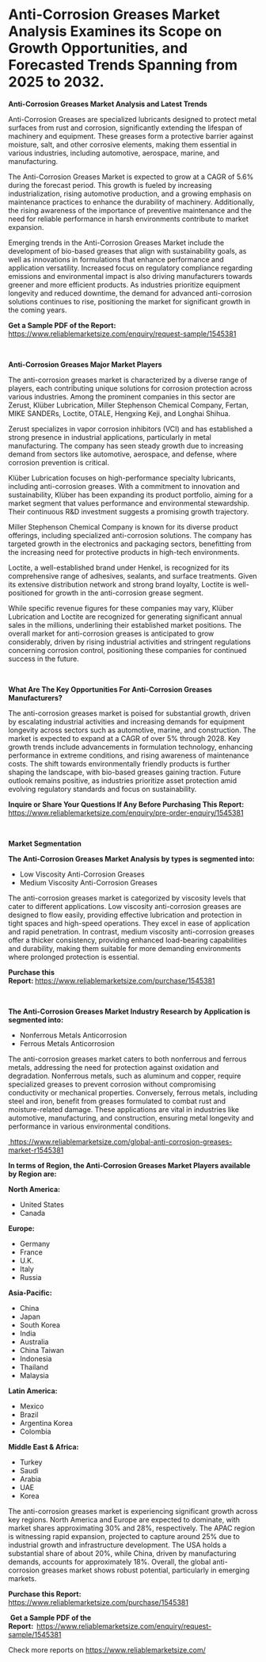 <p><h1>Anti-Corrosion Greases Market Analysis Examines its Scope on Growth Opportunities, and Forecasted Trends Spanning from 2025 to 2032.</h1></p><p><strong>Anti-Corrosion Greases Market Analysis and Latest Trends</strong></p>
<p><p>Anti-Corrosion Greases are specialized lubricants designed to protect metal surfaces from rust and corrosion, significantly extending the lifespan of machinery and equipment. These greases form a protective barrier against moisture, salt, and other corrosive elements, making them essential in various industries, including automotive, aerospace, marine, and manufacturing.</p><p>The Anti-Corrosion Greases Market is expected to grow at a CAGR of 5.6% during the forecast period. This growth is fueled by increasing industrialization, rising automotive production, and a growing emphasis on maintenance practices to enhance the durability of machinery. Additionally, the rising awareness of the importance of preventive maintenance and the need for reliable performance in harsh environments contribute to market expansion.</p><p>Emerging trends in the Anti-Corrosion Greases Market include the development of bio-based greases that align with sustainability goals, as well as innovations in formulations that enhance performance and application versatility. Increased focus on regulatory compliance regarding emissions and environmental impact is also driving manufacturers towards greener and more efficient products. As industries prioritize equipment longevity and reduced downtime, the demand for advanced anti-corrosion solutions continues to rise, positioning the market for significant growth in the coming years.</p></p>
<p><strong>Get a Sample PDF of the Report:&nbsp;</strong> <a href="https://www.reliablemarketsize.com/enquiry/request-sample/1545381?utm_campaign=1886&utm_medium=2&utm_source=Github&utm_content=ia&utm_term=02022025&utm_id=anti-corrosion-greases">https://www.reliablemarketsize.com/enquiry/request-sample/1545381</a></p>
<p>&nbsp;</p>
<p><strong>Anti-Corrosion Greases Major Market Players</strong></p>
<p><p>The anti-corrosion greases market is characterized by a diverse range of players, each contributing unique solutions for corrosion protection across various industries. Among the prominent companies in this sector are Zerust, Klüber Lubrication, Miller Stephenson Chemical Company, Fertan, MIKE SANDERs, Loctite, OTALE, Hengxing Keji, and Longhai Shihua.</p><p>Zerust specializes in vapor corrosion inhibitors (VCI) and has established a strong presence in industrial applications, particularly in metal manufacturing. The company has seen steady growth due to increasing demand from sectors like automotive, aerospace, and defense, where corrosion prevention is critical. </p><p>Klüber Lubrication focuses on high-performance specialty lubricants, including anti-corrosion greases. With a commitment to innovation and sustainability, Klüber has been expanding its product portfolio, aiming for a market segment that values performance and environmental stewardship. Their continuous R&D investment suggests a promising growth trajectory.</p><p>Miller Stephenson Chemical Company is known for its diverse product offerings, including specialized anti-corrosion solutions. The company has targeted growth in the electronics and packaging sectors, benefitting from the increasing need for protective products in high-tech environments.</p><p>Loctite, a well-established brand under Henkel, is recognized for its comprehensive range of adhesives, sealants, and surface treatments. Given its extensive distribution network and strong brand loyalty, Loctite is well-positioned for growth in the anti-corrosion grease segment.</p><p>While specific revenue figures for these companies may vary, Klüber Lubrication and Loctite are recognized for generating significant annual sales in the millions, underlining their established market positions. The overall market for anti-corrosion greases is anticipated to grow considerably, driven by rising industrial activities and stringent regulations concerning corrosion control, positioning these companies for continued success in the future.</p></p>
<p>&nbsp;</p>
<p><strong>What Are The Key Opportunities For Anti-Corrosion Greases Manufacturers?</strong></p>
<p><p>The anti-corrosion greases market is poised for substantial growth, driven by escalating industrial activities and increasing demands for equipment longevity across sectors such as automotive, marine, and construction. The market is expected to expand at a CAGR of over 5% through 2028. Key growth trends include advancements in formulation technology, enhancing performance in extreme conditions, and rising awareness of maintenance costs. The shift towards environmentally friendly products is further shaping the landscape, with bio-based greases gaining traction. Future outlook remains positive, as industries prioritize asset protection amid evolving regulatory standards and focus on sustainability.</p></p>
<p><strong>Inquire or Share Your Questions If Any Before Purchasing This Report:</strong> <a href="https://www.reliablemarketsize.com/enquiry/pre-order-enquiry/1545381?utm_campaign=1886&utm_medium=2&utm_source=Github&utm_content=ia&utm_term=02022025&utm_id=anti-corrosion-greases">https://www.reliablemarketsize.com/enquiry/pre-order-enquiry/1545381</a></p>
<p>&nbsp;</p>
<p><strong>Market Segmentation</strong></p>
<p><strong>The Anti-Corrosion Greases Market Analysis by types is segmented into:</strong></p>
<p><ul><li>Low Viscosity Anti-Corrosion Greases</li><li>Medium Viscosity Anti-Corrosion Greases</li></ul></p>
<p><p>The anti-corrosion greases market is categorized by viscosity levels that cater to different applications. Low viscosity anti-corrosion greases are designed to flow easily, providing effective lubrication and protection in tight spaces and high-speed operations. They excel in ease of application and rapid penetration. In contrast, medium viscosity anti-corrosion greases offer a thicker consistency, providing enhanced load-bearing capabilities and durability, making them suitable for more demanding environments where prolonged protection is essential.</p></p>
<p><strong>Purchase this Report:&nbsp;</strong><a href="https://www.reliablemarketsize.com/purchase/1545381?utm_campaign=1886&utm_medium=2&utm_source=Github&utm_content=ia&utm_term=02022025&utm_id=anti-corrosion-greases">https://www.reliablemarketsize.com/purchase/1545381</a></p>
<p>&nbsp;</p>
<p><strong>The Anti-Corrosion Greases Market Industry Research by Application is segmented into:</strong></p>
<p><ul><li>Nonferrous Metals Anticorrosion</li><li>Ferrous Metals Anticorrosion</li></ul></p>
<p><p>The anti-corrosion greases market caters to both nonferrous and ferrous metals, addressing the need for protection against oxidation and degradation. Nonferrous metals, such as aluminum and copper, require specialized greases to prevent corrosion without compromising conductivity or mechanical properties. Conversely, ferrous metals, including steel and iron, benefit from greases formulated to combat rust and moisture-related damage. These applications are vital in industries like automotive, manufacturing, and construction, ensuring metal longevity and performance in various environmental conditions.</p></p>
<p><a href="https://www.reliablemarketsize.com/global-anti-corrosion-greases-market-r1545381?utm_campaign=1886&utm_medium=2&utm_source=Github&utm_content=ia&utm_term=02022025&utm_id=anti-corrosion-greases">&nbsp;https://www.reliablemarketsize.com/global-anti-corrosion-greases-market-r1545381</a></p>
<p><strong>In terms of Region, the Anti-Corrosion Greases Market Players available by Region are:</strong></p>
<p>
    <p> <strong> North America: </strong>
        <ul>
            <li>United States</li>
            <li>Canada</li>
        </ul>
        </p> 
    <p> <strong> Europe: </strong>
        <ul>
            <li>Germany</li>
            <li>France</li>
            <li>U.K.</li>
            <li>Italy</li>
            <li>Russia</li>
        </ul>
        </p> 
    <p> <strong> Asia-Pacific: </strong>
        <ul>
            <li>China</li>
            <li>Japan</li>
            <li>South Korea</li>
            <li>India</li>
            <li>Australia</li>
            <li>China Taiwan</li>
            <li>Indonesia</li>
            <li>Thailand</li>
            <li>Malaysia</li>
        </ul>
        </p> 
    <p> <strong> Latin America: </strong>
        <ul>
            <li>Mexico</li>
            <li>Brazil</li>
            <li>Argentina Korea</li>
            <li>Colombia</li>
        </ul>
        </p> 
    <p> <strong> Middle East & Africa: </strong>
        <ul>
            <li>Turkey</li>
            <li>Saudi</li>
            <li>Arabia</li>
            <li>UAE</li>
            <li>Korea</li>
        </ul>
    </p>
    </p>
<p><p>The anti-corrosion greases market is experiencing significant growth across key regions. North America and Europe are expected to dominate, with market shares approximating 30% and 28%, respectively. The APAC region is witnessing rapid expansion, projected to capture around 25% due to industrial growth and infrastructure development. The USA holds a substantial share of about 20%, while China, driven by manufacturing demands, accounts for approximately 18%. Overall, the global anti-corrosion greases market shows robust potential, particularly in emerging markets.</p></p>
<p><strong>Purchase this Report: </strong><a href="https://www.reliablemarketsize.com/purchase/1545381?utm_campaign=1886&utm_medium=2&utm_source=Github&utm_content=ia&utm_term=02022025&utm_id=anti-corrosion-greases">https://www.reliablemarketsize.com/purchase/1545381</a></p>
<p>&nbsp;<strong>Get a Sample PDF of the Report:&nbsp;&nbsp;</strong><a href="https://www.reliablemarketsize.com/enquiry/request-sample/1545381?utm_campaign=1886&utm_medium=2&utm_source=Github&utm_content=ia&utm_term=02022025&utm_id=anti-corrosion-greases">https://www.reliablemarketsize.com/enquiry/request-sample/1545381</a></p>
<p><strong></strong></p>
<p>Check more reports on <a href="https://www.reliablemarketsize.com/?utm_campaign=1886&utm_medium=2&utm_source=Github&utm_content=ia&utm_term=02022025&utm_id=anti-corrosion-greases">https://www.reliablemarketsize.com/</a></p>